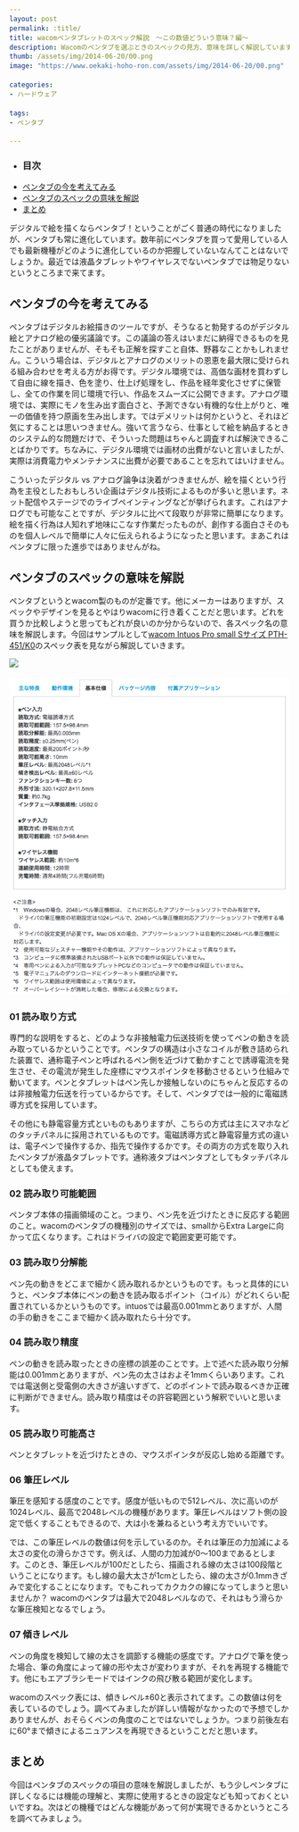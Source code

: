 ```yaml
---
layout: post
permalink: :title/
title: wacomペンタブレットのスペック解説　〜この数値どういう意味？編〜
description: Wacomのペンタブを選ぶときのスペックの見方、意味を詳しく解説しています。
thumb: /assets/img/2014-06-20/00.png
image: "https://www.oekaki-hoho-ron.com/assets/img/2014-06-20/00.png"

categories:
- ハードウェア

tags:
- ペンタブ

---
```


- ### 目次
- [ペンタブの今を考えてみる](#ペンタブの今を考えてみる)
- [ペンタブのスペックの意味を解説](#ペンタブのスペックの意味を解説)
- [まとめ](#まとめ)

デジタルで絵を描くならペンタブ！ということがごく普通の時代になりましたが、ペンタブも常に進化しています。数年前にペンタブを買って愛用している人でも最新機種がどのように進化しているのか把握していないなんてことはないでしょうか。最近では液晶タブレットやワイヤレスでないペンタブでは物足りないというところまで来てます。

## ペンタブの今を考えてみる

ペンタブはデジタルお絵描きのツールですが、そうなると勃発するのがデジタル絵とアナログ絵の優劣議論です。この議論の答えはいまだに納得できるものを見たことがありませんが、そもそも正解を探すこと自体、野暮なことかもしれません。こういう場合は、デジタルとアナログのメリットの恩恵を最大限に受けられる組み合わせを考える方がお得です。デジタル環境では、高価な画材を買わずして自由に線を描き、色を塗り、仕上げ処理をし、作品を経年変化させずに保管し、全ての作業を同じ環境で行い、作品をスムーズに公開できます。アナログ環境では、実際にモノを生み出す面白さと、予測できない有機的な仕上がりと、唯一の価値を持つ原画を生み出します。ではデメリットは何かというと、それほど気にすることは思いつきません。強いて言うなら、仕事として絵を納品するときのシステム的な問題だけで、そういった問題はちゃんと調査すれば解決できることばかりです。ちなみに、デジタル環境では画材の出費がないと言いましたが、実際は消費電力やメンテナンスに出費が必要であることを忘れてはいけません。

こういったデジタル vs アナログ論争は決着がつきませんが、絵を描くという行為を主役としたおもしろい企画はデジタル技術によるものが多いと思います。ネット配信やステージでのライブペインティングなどが挙げられます。これはアナログでも可能なことですが、デジタルに比べて段取りが非常に簡単になります。絵を描く行為は人知れず地味にこなす作業だったものが、創作する面白さそのものを個人レベルで簡単に人々に伝えられるようになったと思います。まあこれはペンタブに限った進歩ではありませんがね。

## ペンタブのスペックの意味を解説

ペンタブというとwacom製のものが定番です。他にメーカーはありますが、スペックやデザインを見るとやはりwacomに行き着くことだと思います。どれを買うか比較しようと思ってもどれが良いのか分からないので、各スペック名の意味を解説します。今回はサンプルとして<a href="http://www.amazon.co.jp/gp/product/B00EL8HLYK/ref=as_li_tf_tl?ie=UTF8&camp=247&creative=1211&creativeASIN=B00EL8HLYK&linkCode=as2&tag=koma5109-22">wacom Intuos Pro small Sサイズ PTH-451/K0</a>のスペック表を見ながら解説していきます。

<a href="http://www.amazon.co.jp/gp/product/B00EL8HLYK/ref=as_li_tf_il?ie=UTF8&camp=247&creative=1211&creativeASIN=B00EL8HLYK&linkCode=as2&tag=koma5109-22"><img border="0" src="http://ws-fe.amazon-adsystem.com/widgets/q?_encoding=UTF8&ASIN=B00EL8HLYK&Format=_SL250_&ID=AsinImage&MarketPlace=JP&ServiceVersion=20070822&WS=1&tag=koma5109-22" ></a><img src="http://ir-jp.amazon-adsystem.com/e/ir?t=koma5109-22&l=as2&o=9&a=B00EL8HLYK" width="1" height="1" border="0" alt="" style="border:none !important; margin:0px !important;" />

![Bamboo Pad, wireless(CTH300K)のスペック](/assets/img/2014-06-20/01.png)

### 01 読み取り方式

専門的な説明をすると、どのような非接触電力伝送技術を使ってペンの動きを読み取っているかということです。ペンタブの構造は小さなコイルが敷き詰められた装置で、通称電子ペンと呼ばれるペン側を近づけて動かすことで誘導電流を発生させ、その電流が発生した座標にマウスポインタを移動させるという仕組みで動いてます。ペンとタブレットはペン先しか接触しないのにちゃんと反応するのは非接触電力伝送を行っているからです。そして、ペンタブでは一般的に電磁誘導方式を採用しています。

その他にも静電容量方式といものもありますが、こちらの方式は主にスマホなどのタッチパネルに採用されているものです。電磁誘導方式と静電容量方式の違いは、電子ペンで操作するか、指先で操作するかです。その両方の方式を取り入れたペンタブが液晶タブレットです。通称液タブはペンタブとしてもタッチパネルとしても使えます。

### 02 読み取り可能範囲

ペンタブ本体の描画領域のこと。つまり、ペン先を近づけたときに反応する範囲のこと。wacomのペンタブの機種別のサイズでは、smallからExtra Largeに向かって広くなります。これはドライバの設定で範囲変更可能です。

### 03 読み取り分解能

ペン先の動きをどこまで細かく読み取れるかというものです。もっと具体的にいうと、ペンタブ本体にペンの動きを読み取るポイント（コイル）がどれくらい配置されているかというものです。intuosでは最高0.001mmとありますが、人間の手の動きをここまで細かく読み取れたら十分です。

### 04 読み取り精度

ペンの動きを読み取ったときの座標の誤差のことです。上で述べた読み取り分解能は0.001mmとありますが、ペン先の太さはおよそ1mmくらいあります。これでは電送側と受電側の大きさが違いすぎて、どのポイントで読み取るべきか正確に判断ができません。読み取り精度はその許容範囲という解釈でいいと思います。

### 05 読み取り可能高さ

ペンとタブレットを近づけたときの、マウスポインタが反応し始める距離です。

### 06 筆圧レベル

筆圧を感知する感度のことです。感度が低いもので512レベル、次に高いのが1024レベル、最高で2048レベルの機種があります。筆圧レベルはソフト側の設定で低くすることもできるので、大は小を兼ねるという考え方でいいです。

では、この筆圧レベルの数値は何を示しているのか。それは筆圧の力加減による太さの変化の滑らかさです。例えば、人間の力加減が0〜100まであるとします。このとき、筆圧レベルが100だとしたら、描画される線の太さは100段階ということになります。もし線の最大太さが1cmとしたら、線の太さが0.1mmきざみで変化することになります。でもこれってカクカクの線になってしまうと思いませんか？ wacomのペンタブは最大で2048レベルなので、それはもう滑らかな筆圧検知となるでしょう。

### 07 傾きレベル

ペンの角度を検知して線の太さを調節する機能の感度です。アナログで筆を使った場合、筆の角度によって線の形や太さが変わりますが、それを再現する機能です。他にもエアブラシモードではインクの飛び散る範囲が変化します。

wacomのスペック表には、傾きレベル±60と表示されてます。この数値は何を表しているのでしょう。調べてみましたが詳しい情報がなかったので予想でしかありませんが、おそらくペンの角度のことではないでしょうか。つまり前後左右に60°まで傾きによるニュアンスを再現できるということだと思います。

## まとめ
今回はペンタブのスペックの項目の意味を解説しましたが、もう少しペンタブに詳しくなるには機能の理解と、実際に使用するときの設定なども知っておくといいですね。次はどの機種ではどんな機能があって何が実現できるかというところを調べてみましょう。
